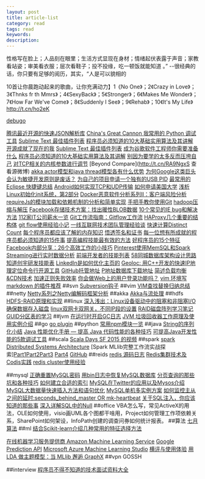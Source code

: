 ```yaml
---
layout: post
title: article-list
category: read
tags: read
keywords: 
description: 
---
```

性格写在脸上；人品刻在眼里；生活方式显现在身材；情绪起伏表露于声音；家教看站姿；审美看衣服；层次看鞋子；投不投缘，吃一顿饭就能知道 。” --很经典的话，你只要有足够的阅历，其实，“人是可以貌相的

10首让你晨跑动起来的歌曲，让你充满动力】1《No One》；2《Crazy in Love》；3《Thnks fr th Mmrs》；4《SexyBack》；5《Stronger》；6《Makes Me Wonder》；7《How Far We've Come》；8《Suddenly I See》；9《Rehab》；10《It's My Life》http://t.cn/ho2eK

[debugo](http://debugo.com/category/hadoop/hive/)


[腾讯最近开源的快速JSON解析库](http://t.cn/RA63Kqb)
[China's Great Cannon ](http://t.cn/RAXahn5)
[我常用的 Python 调试工具](http://t.cn/zRlqWob@kaulie)
[Sublime Text 最佳插件列表](http://t.cn/R7TFOce)
[程序员必须知道的10大基础实用算法及其讲解](http://t.cn/RvOeSnO)
[开源成就了现在的我](http://t.cn/zRUdQ4K)
[Sublime Text 最佳插件列表](http://t.cn/R7TFOce)
[成为谷歌软件工程师你需要准备什么](http://t.cn/RzwzDgd)
[程序员必须知道的10大基础实用算法及其讲解](http://t.cn/RvOeSnO)
[别因为要学的太多反而压垮自己](http://t.cn/RPUxIpf)
[对TCP相关的内核参数进行调节](http://t.cn/RAV3Fcy04/04/2015)
[Beyond Compare](http://t.cn/RA9NgxS 查看源微博)
[akka actor模型和java thread模型各有什么优势](http://t.cn/RAaqtO4)
[为何Google这类巨头会认为敏捷开发原则是废话？](http://t.cn/RAXXSWS)
[为自己的项目申请一个独有的USB PID](http://t.cn/zYkOVwc)
[最常用的 Eclipse 快捷键总结](http://t.cn/RAP2oxU)
[Android如何实现TCP和UDP传输](http://t.cn/RwsynLU)
[如何申请美国大学](http://t.cn/RwEVAMX)
[浅析Linux初始化init系统，第2部分](http://t.cn/RwFGZ6t )
[Docker恶意软件分析系列II：客户端风险分析](http://t.cn/RwkpDKq)
[requireJs的模块加载和依赖机制的分析和简单实现](http://t.cn/RwkYZ54)
[手把手教你使用Git](http://t.cn/R76FpGZ)
[hadoop压缩与解压](http://t.cn/R7qjy5w)
[Facebook存储技术方案：找出暖性BLOB数据](http://t.cn/R7ZpeSe)
[10个常见的IE bug和解决方法](http://t.cn/R7ZegSH)
[112家IT公司薪水一览](http://t.cn/R7zvgoz)
[Git工作流指南：Gitflow工作流](http://t.cn/Rhizij6)
[HAProxy几个重要的结构体](http://t.cn/zQiGasR )
[git flow使用经验小记](http://t.cn/zjWvSB303/16/20)
[一线互联网技术团队管理经验谈](http://t.cn/RAlFhNz)
[快速计算Distinct Count](http://t.cn/RA3MfXa)
[每个程序员都应该了解的内存知识](http://t.cn/zYjJpBo)
[悟透签名和证书](http://t.cn/RAKGYG2)
[每一位想有所成就的程序员都必须知道的15件事](http://t.cn/8k0uMaZ)
[提高编程技能最有效的方法](http://t.cn/8k0mZTL)
[好程序员的15个特征](http://t.cn/RZ9OdfJ)
[Facebook内部分享：26个高效工作的小技巧](http://t.cn/RwTZZos)
[Pinterest使用MemSQL和Spark Streaming进行实时数据分析](http://www.infoq.com/cn/news/2015/04/pinterest-memsql-spark-streaming)
[前端开发者的技能列表](https://qdan.me/list/VPZc4Pn5rBgab2AR)
[58同城数据库架构设计思路](http://t.cn/RA3IgXY)
[知道创宇研发技能表](http://t.cn/8svRhlr)
[LinkedIn是如何优化主页的](http://t.cn/RAojqFs)
[Geoloc: 用C++开发的快速IP地理定位命令行开源工具](http://t.cn/RwsRHx9) [GitHub托管地址](http://t.cn/RwsR8nj)
[P地址数据库下载地址](http://t.cn/RwsRnbv)
[简述负载均衡&CDN技术](http://www.admin10000.com/document/6186.html)
[加速正则失败效率](http://blogread.cn/it/article/4293?f=wb)
[你会做Web上的用户登录功能吗？](http://blogread.cn/it/article/4256?f=wb)
[vim 环境写 markdown 的插件推荐](https://linux.cn/article-5248-shareweibo.html)
##svn
[Subversion钩子](http://t.cn/zjjchsE)
##vim
[VIM查找替换归纳总结](http://t.cn/zjT4ExB)
##netty
[Netty系列之Netty编解码框架分析](http://t.cn/RAEk5zQ)
##akka
[Akka与流处理](http://t.cn/RAHMFz0)
##hdfs
[HDFS-RAID原理和实现](http://t.cn/Rwe7f6B)
##linux
[深入浅出：Linux设备驱动中的阻塞和非阻塞I/O](http://t.cn/RAEPc8b)
[确保数据存入磁盘](http://t.cn/zY44Xbz)
[linux双网卡双网关，不同IP段的设置](http://t.cn/zjCcKuD)
[RAID磁盘阵列学习笔记](http://blogread.cn/it/article/4295?f=wb)
[GUID分区表的学习](http://blogread.cn/it/article/4297?f=wb)
##jvm
[在运行时开启GC日志](http://www.importnew.com/15722.html)
[JVM 垃圾回收器工作原理及使用实例介绍](http://www.importnew.com/15802.html)
##go
[go plugin](http://t.cn/RA8h0d4)
##python
[常用npm模块一览](http://t.cn/RAVgqzx)
##java
[String的序列化小结](http://t.cn/zYHd2JG)
[Java 性能优化手册 — 提高 Java 代码性能的各种技巧](http://t.cn/RArOjnT)
[可提高Java开发性能的5款调试工具](http://t.cn/RARM3JY)
##scala
[Scala Days SF 2015 的视频](https://www.parleys.com/channel/scala-days-san-francisco-2015)
##spark
[spark Distributed Systems Architecture](http://0x0fff.com/spark-architecture/)
[Spark MLlib完整工作流实战探索][Part1](http://t.cn/RAXR7BR)[Part2](http://t.cn/RAXRLOe)[Part3](http://t.cn/RAXRLOk) [Part4](http://t.cn/RAXRLOd) [GitHub](http://t.cn/RAXRLOg)
##reids
[redis 源码日志](http://t.cn/R27CR1N)
[Redis集群技术及Codis实践](http://www.infoq.com/cn/articles/effective-ops-part-03)
[redis cluster使用经验](http://t.cn/RA6ENSu)

##mysql
[正确重置MySQL密码](http://t.cn/8kEUuWl)
[用bin日志中恢复MySQL数据库](http://t.cn/RwBE68m)
[分页查询的那些坑和各种技巧](http://www.kuqin.com/shuoit/20150316/345262.html)
[如何建立合适的索引](http://t.cn/8s05PsJ)
[MySQL在Twitter的应用以及Mysos介绍](http://t.cn/RAReByB)
[MySQL大数据量快速插入方法和语句优化](http://blog.jobbole.com/85659/)
[MySQL单机多实例方案](http://t.cn/zjEyGtM)
[如何监控主从之间的延时:seconds_behind_master OR mk-heartbeat](http://t.cn/zj9W3YG)
[关于SQL注入，你应该知道的那些事](http://blog.jobbole.com/85683/)
[深入详解SQL中的Null](http://blog.jobbole.com/85902/)
##office
VBA怎么写，常见ActiveX的用法，OLE如何使用，visio画UML各个图都干啥用，Project如何管理工作项依赖关系，SharePoint如何架设，InfoPath创建的调查问券如何统计报表。
##算法
[七月算法](http://www.julyedu.com/)
##ml
[结合Scikit-learn介绍几种常用的特征选择方法](http://dataunion.org/14072.html)

[在线机器学习服务提供商 Amazon Machine Learning Service](http://t.cn/RA696yB) 
[Google Prediction API](http://t.cn/R2PtVHe) 
[Microsoft Azure Machine Learning Studio](http://t.cn/RzsNlSl)
[横评与使用体验](http://t.cn/R2PtVHF)
[用 LDA 做主题模型：当 MLlib 邂逅 GraphX](http://t.cn/RAWJOdO)
##vpn
GOSSH

##interview
[程序员不得不知道的技术面试资料大全](http://weibo.com/p/1001603834063432629587)
